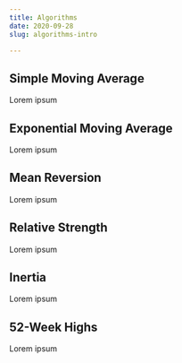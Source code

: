 ```yaml
---
title: Algorithms
date: 2020-09-28
slug: algorithms-intro

---
```

## Simple Moving Average

Lorem ipsum

## Exponential Moving Average

Lorem ipsum

## Mean Reversion

Lorem ipsum

## Relative Strength

Lorem ipsum

## Inertia

Lorem ipsum

## 52-Week Highs

Lorem ipsum
